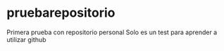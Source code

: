 # pruebarepositorio
Primera prueba con repositorio personal
Solo es un test para aprender a utilizar github
